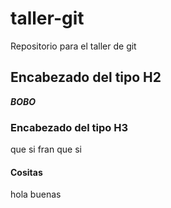 # taller-git
Repositorio para el taller de git

## Encabezado del tipo H2

***BOBO***

### Encabezado del tipo H3

que si fran que si

#### Cositas
hola buenas